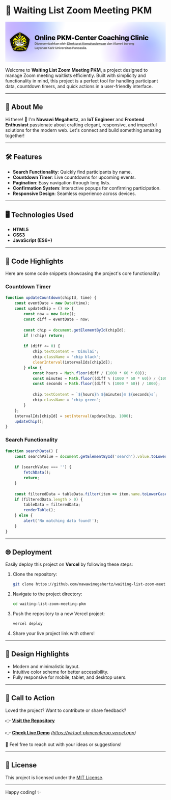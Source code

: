 # 🎉 Waiting List Zoom Meeting PKM

![Banner](./assets/banner.png)

Welcome to **Waiting List Zoom Meeting PKM**, a project designed to manage Zoom meeting waitlists efficiently. Built with simplicity and functionality in mind, this project is a perfect tool for handling participant data, countdown timers, and quick actions in a user-friendly interface.

---

## 🚀 About Me

Hi there! 👋 I'm **Nawawi Megahertz**, an **IoT Engineer** and **Frontend Enthusiast** passionate about crafting elegant, responsive, and impactful solutions for the modern web. Let's connect and build something amazing together!

---

## 🛠️ Features

- **Search Functionality**: Quickly find participants by name.
- **Countdown Timer**: Live countdowns for upcoming events.
- **Pagination**: Easy navigation through long lists.
- **Confirmation System**: Interactive popups for confirming participation.
- **Responsive Design**: Seamless experience across devices.

---

## 🖥️ Technologies Used

- **HTML5**
- **CSS3**
- **JavaScript (ES6+)**

---

## 🧩 Code Highlights

Here are some code snippets showcasing the project's core functionality:

### Countdown Timer
```javascript
function updateCountdown(chipId, time) {
    const eventDate = new Date(time);
    const updateChip = () => {
        const now = new Date();
        const diff = eventDate - now;

        const chip = document.getElementById(chipId);
        if (!chip) return;

        if (diff <= 0) {
            chip.textContent = 'Dimulai';
            chip.className = 'chip black';
            clearInterval(intervalIds[chipId]);
        } else {
            const hours = Math.floor(diff / (1000 * 60 * 60));
            const minutes = Math.floor((diff % (1000 * 60 * 60)) / (1000 * 60));
            const seconds = Math.floor((diff % (1000 * 60)) / 1000);

            chip.textContent = `${hours}h ${minutes}m ${seconds}s`;
            chip.className = 'chip green';
        }
    };
    intervalIds[chipId] = setInterval(updateChip, 1000);
    updateChip();
}
```

### Search Functionality
```javascript
function searchData() {
    const searchValue = document.getElementById('search').value.toLowerCase();

    if (searchValue === '') {
        fetchData();
        return;
    }

    const filteredData = tableData.filter(item => item.name.toLowerCase().includes(searchValue));
    if (filteredData.length > 0) {
        tableData = filteredData;
        renderTable();
    } else {
        alert('No matching data found!');
    }
}
```

---

## 🌐 Deployment

Easily deploy this project on **Vercel** by following these steps:

1. Clone the repository:
   ```bash
   git clone https://github.com/nawawimegahertz/waiting-list-zoom-meeting-pkm.git
   ```
2. Navigate to the project directory:
   ```bash
   cd waiting-list-zoom-meeting-pkm
   ```
3. Push the repository to a new Vercel project:
   ```bash
   vercel deploy
   ```
4. Share your live project link with others!

---

## 🎨 Design Highlights

- Modern and minimalistic layout.
- Intuitive color scheme for better accessibility.
- Fully responsive for mobile, tablet, and desktop users.

---

## 📌 Call to Action

Loved the project? Want to contribute or share feedback?

👉 **[Visit the Repository](https://github.com/nawawimegahertz/waiting-list-zoom-meeting-pkm)**

👉 **[Check Live Demo](#)** *(https://virtual-pkmcenterup.vercel.app)*

💬 Feel free to reach out with your ideas or suggestions!

---

## 📄 License

This project is licensed under the [MIT License](./LICENSE).

---

Happy coding! ✨

